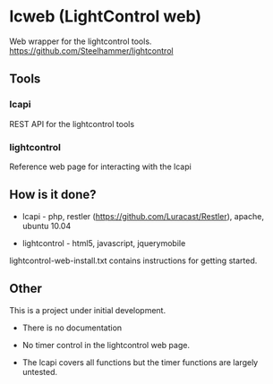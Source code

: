 # lcweb (LightControl web)

Web wrapper for the lightcontrol tools. https://github.com/Steelhammer/lightcontrol

## Tools

### lcapi

REST API for the lightcontrol tools

### lightcontrol

Reference web page for interacting with the lcapi

## How is it done?

* lcapi - php, restler (https://github.com/Luracast/Restler), apache, ubuntu 10.04

* lightcontrol - html5, javascript, jquerymobile

lightcontrol-web-install.txt contains instructions for getting started.

## Other

This is a project under initial development.  

* There is no documentation

* No timer control in the lightcontrol web page.

* The lcapi covers all functions but the timer functions are largely untested.
